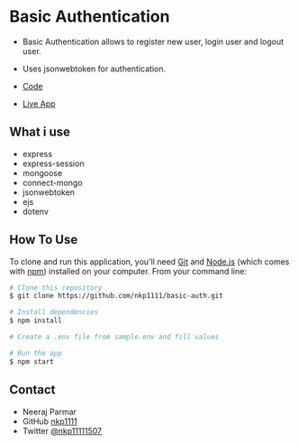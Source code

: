 # Basic Authentication

- Basic Authentication allows to register new user, login user and logout user.
- Uses jsonwebtoken for authentication.

- [Code](https://github.com/nkp1111/basic-auth)
- [Live App]()

## What i use

- express
- express-session
- mongoose
- connect-mongo
- jsonwebtoken
- ejs
- dotenv

## How To Use

To clone and run this application, you'll need [Git](https://git-scm.com) and [Node.js](https://nodejs.org/en/download/) (which comes with [npm](http://npmjs.com)) installed on your computer. From your command line:

```bash
# Clone this repository
$ git clone https://github.com/nkp1111/basic-auth.git

# Install dependencies
$ npm install

# Create a .env file from sample.env and fill values

# Run the app
$ npm start
```

## Contact

- Neeraj Parmar
- GitHub [nkp1111](https://github.com/nkp1111)
- Twitter [@nkp11111507](https://twitter.com/@nkp11111507)
